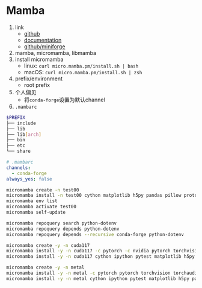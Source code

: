 # Mamba

1. link
   * [github](https://github.com/mamba-org/mamba)
   * [documentation](https://mamba.readthedocs.io/en/latest/)
   * [github/miniforge](https://github.com/conda-forge/miniforge#mambaforge)
2. mamba, micromamba, libmamba
3. install micromamba
   * linux: `curl micro.mamba.pm/install.sh | bash`
   * macOS: `curl micro.mamba.pm/install.sh | zsh`
4. prefix/environment
   * root prefix
5. 个人偏见
   * 将`conda-forge`设置为默认channel
6. `.mambarc`

```bash
$PREFIX
├── include
├── lib
├── lib[arch]
├── bin
├── etc
└── share
```

```yaml
# .mambarc
channels:
  - conda-forge
always_yes: false
```

```bash
micromamba create -n test00
micromamba install -n test00 cython matplotlib h5py pandas pillow protobuf scipy requests tqdm flask ipython openai python-dotenv
micromamba env list
micromamba activate test00
micromamba self-update

micromamba repoquery search python-dotenv
micromamba repoquery depends python-dotenv
micromamba repoquery depends --recursive conda-forge python-dotenv

micromamba create -y -n cuda117
micromamba install -y -n cuda117 -c pytorch -c nvidia pytorch torchvision torchaudio pytorch-cuda=11.7
micromamba install -y -n cuda117 cython ipython pytest matplotlib h5py pandas pylint jupyterlab pillow protobuf scipy requests tqdm lxml opt_einsum cupy nccl

micromamba create -y -n metal
micromamba install -y -n metal -c pytorch pytorch torchvision torchaudio
micromamba install -y -n metal cython ipython pytest matplotlib h5py pandas pylint jupyterlab pillow protobuf scipy requests tqdm lxml opt_einsum cvxpy scs
```
